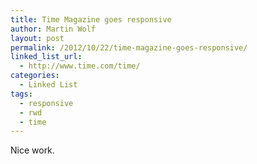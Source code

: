 ```yaml
---
title: Time Magazine goes responsive
author: Martin Wolf
layout: post
permalink: /2012/10/22/time-magazine-goes-responsive/
linked_list_url:
  - http://www.time.com/time/
categories:
  - Linked List
tags:
  - responsive
  - rwd
  - time
---
```

Nice work.